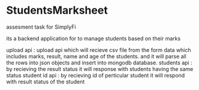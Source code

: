 # StudentsMarksheet
assesment task for SimplyFi

its a backend application for to manage students based on their marks

upload api : upload api which will recieve csv file from the form data which includes marks, result, name and age of the students. and it will parse all the rows into json objects and insert into mongodb database.
students api : by recieving the result status it will response with students having the same status
student id api : by recieving id of perticular student it will respond with result status of the student

